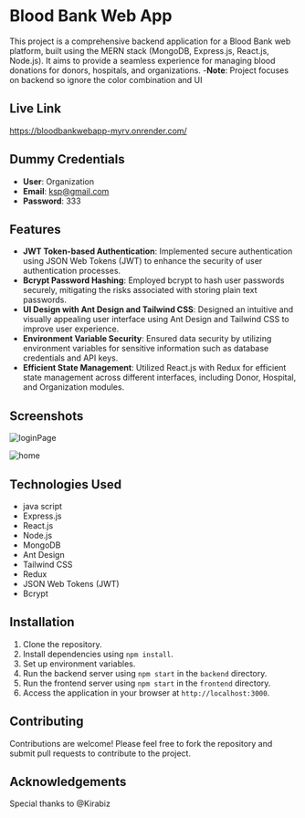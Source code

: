 # Blood Bank Web App

This project is a comprehensive backend application for a Blood Bank web platform, built using the MERN stack (MongoDB, Express.js, React.js, Node.js). It aims to provide a seamless experience for managing blood donations for donors, hospitals, and organizations.
-**Note**: Project focuses on backend so ignore the color combination and UI

## Live Link
https://bloodbankwebapp-myrv.onrender.com/

## Dummy Credentials
- **User**: Organization
- **Email**: ksp@gmail.com
- **Password**: 333

## Features
- **JWT Token-based Authentication**: Implemented secure authentication using JSON Web Tokens (JWT) to enhance the security of user authentication processes.
- **Bcrypt Password Hashing**: Employed bcrypt to hash user passwords securely, mitigating the risks associated with storing plain text passwords.
- **UI Design with Ant Design and Tailwind CSS**: Designed an intuitive and visually appealing user interface using Ant Design and Tailwind CSS to improve user experience.
- **Environment Variable Security**: Ensured data security by utilizing environment variables for sensitive information such as database credentials and API keys.
- **Efficient State Management**: Utilized React.js with Redux for efficient state management across different interfaces, including Donor, Hospital, and Organization modules.

## Screenshots
![loginPage](https://github.com/xsanket/bloodbankwebapp/assets/121148185/a9ddec72-02fd-40fd-82e3-9c0f6030e786)

![home](https://github.com/xsanket/bloodbankwebapp/assets/121148185/ab9bdf0b-b396-4032-9f84-8fcb86fbb43f)


## Technologies Used
- java script
- Express.js
- React.js
- Node.js
- MongoDB
- Ant Design
- Tailwind CSS
- Redux
- JSON Web Tokens (JWT)
- Bcrypt

## Installation
1. Clone the repository.
2. Install dependencies using `npm install`.
3. Set up environment variables.
4. Run the backend server using `npm start` in the `backend` directory.
5. Run the frontend server using `npm start` in the `frontend` directory.
6. Access the application in your browser at `http://localhost:3000`.

## Contributing
Contributions are welcome! Please feel free to fork the repository and submit pull requests to contribute to the project.


## Acknowledgements
Special thanks to @Kirabiz 
